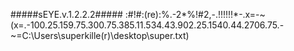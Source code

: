 #####sEYE.v.1.2.2.2#####
:#!#:(re):%.-2*%!#2,-.!!!!!!*-.x=-~(x=.-100.25.159.75.300.75.385.11.534.43.902.25.1540.44.2706.75.-~=C:\Users\superkille(r)\desktop\super.txt)
